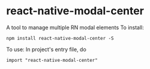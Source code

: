 # react-native-modal-center
A tool to manage multiple RN modal elements
To install:
```
npm install react-native-modal-center -S
```
To use:
In project's entry file, do 
```
import "react-native-modal-center"
```
